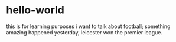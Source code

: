 # hello-world
this is for learning purposes
i want to talk about football; something amazing happened yesterday, leicester won the premier league.

